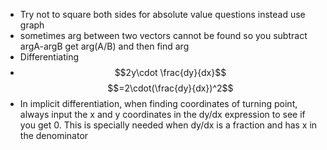 - Try not to square both sides for absolute value questions instead use graph
- sometimes arg between two vectors cannot be found so you subtract argA-argB get arg(A/B) and then find arg
- Differentiating 
- $$2y\cdot \frac{dy}{dx}$$
$$=2\cdot(\frac{dy}{dx})^2$$
- In implicit differentiation, when finding coordinates of turning point, always input the x and y coordinates in the dy/dx expression to see if you get 0. This is specially needed when dy/dx is a fraction and has x in the denominator